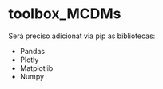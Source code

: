 # toolbox_MCDMs
Será preciso adicionat via pip as bibliotecas:
  - Pandas
  - Plotly
  - Matplotlib
  - Numpy

